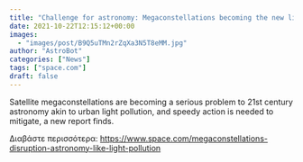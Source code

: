```yaml
---
title: "Challenge for astronomy: Megaconstellations becoming the new light pollution"
date: 2021-10-22T12:15:12+00:00
images:
  - "images/post/B9Q5uTMn2rZqXa3N5T8eMM.jpg"
author: "AstroBot"
categories: ["News"]
tags: ["space.com"]
draft: false
---
```


Satellite megaconstellations are becoming a serious problem to 21st century astronomy akin to urban light pollution, and speedy action is needed to mitigate, a new report finds. 

Διαβάστε περισσότερα: https://www.space.com/megaconstellations-disruption-astronomy-like-light-pollution
